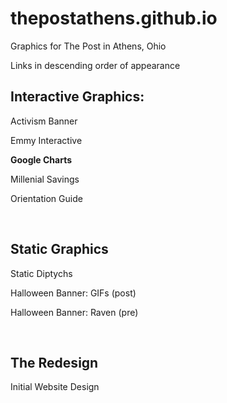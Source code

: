 # thepostathens.github.io
Graphics for The Post in Athens, Ohio

Links in descending order of appearance

<h2>Interactive Graphics:</h2>
<p>Activism Banner</p>
<p>Emmy Interactive</p>
<p><strong>Google Charts</strong></p>
<p>   Millenial Savings</p>
<p>Orientation Guide</p>
<br>
<h2>Static Graphics</h2>
<p>Static Diptychs</p>
<p>Halloween Banner: GIFs (post)</p>
<p>Halloween Banner: Raven (pre)</p>
<br>
<h2>The Redesign</h2>
<p>Initial Website Design</p>